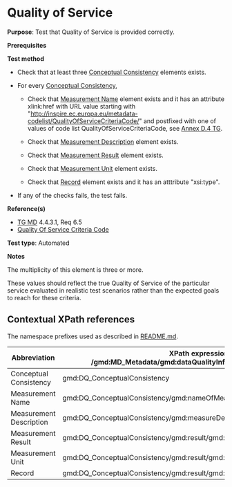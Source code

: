# Quality of Service 

**Purpose**: Test that Quality of Service is provided correctly.

**Prerequisites**

**Test method**

* Check that at least three [Conceptual Consistency](#conceptualConsistency) elements exists.

* For every [Conceptual Consistency](#conceptualConsistency),

    * Check that [Measurement Name](#measurementName) element exists and it has an attribute xlink:href with URL value starting with "http://inspire.ec.europa.eu/metadata-codelist/QualityOfServiceCriteriaCode/" and postfixed with one of values of code list QualityOfServiceCriteriaCode, see [Annex D.4 TG](./README.md#ref_TG_MD).

    * Check that [Measurement Description](#measurementDescription) element exists.

    * Check that [Measurement Result](#measurementResult) element exists.

    * Check that [Measurement Unit](#measurementUnit) element exists.

    * Check that [Record](#record) element exists and it has an atttribute "xsi:type".

* If any of the checks fails, the test fails.

**Reference(s)**

* [TG MD](./README.md#ref_TG_MD) 4.4.3.1, Req 6.5
* [Quality Of Service Criteria Code](http://inspire.ec.europa.eu/metadatacodelist/QualityOfServiceCriteriaCode)

**Test type**: Automated

**Notes**

The multiplicity of this element is three or more.

These values should reflect the true Quality of Service of the particular service evaluated in realistic test scenarios rather than the expected goals to reach for these criteria. 

## Contextual XPath references

The namespace prefixes used as described in [README.md](README.md#namespaces).

Abbreviation                                               |  XPath expression (relative to /gmd:MD_Metadata/gmd:dataQualityInfo/gmd:DQ_DataQuality/gmd:report)
---------------------------------------------------------- | -------------------------------------------------------------------------
<a name="conceptualConsistency"></a> Conceptual Consistency | gmd:DQ_ConceptualConsistency
<a name="measurementName"></a> Measurement Name | gmd:DQ_ConceptualConsistency/gmd:nameOfMeasure/gmd:Anchor
<a name="measurementDescription"></a> Measurement Description | gmd:DQ_ConceptualConsistency/gmd:measureDescription
<a name="measurementResult"></a> Measurement Result | gmd:DQ_ConceptualConsistency/gmd:result/gmd:DQ_QuantitativeResult
<a name="measurementUnit"></a> Measurement Unit | gmd:DQ_ConceptualConsistency/gmd:result/gmd:DQ_QuantitativeResult/gmd:valueUnit
<a name="record"></a> Record | gmd:DQ_ConceptualConsistency/gmd:result/gmd:DQ_QuantitativeResult/gmd:value/gco:Record
